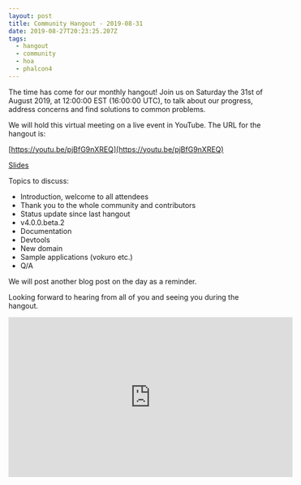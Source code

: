 ```yaml
---
layout: post
title: Community Hangout - 2019-08-31
date: 2019-08-27T20:23:25.207Z
tags:
  - hangout
  - community
  - hoa
  - phalcon4
---
```

The time has come for our monthly hangout! Join us on Saturday the 31st of August 2019, at 12:00:00 EST (16:00:00 UTC), to talk about our progress, address concerns and find solutions to common problems.
<!--more-->
We will hold this virtual meeting on a live event in YouTube. The URL for the hangout is: 

[https://youtu.be/pjBfG9nXREQ](https://youtu.be/pjBfG9nXREQ)

[Slides](https://docs.google.com/presentation/d/1_bqYtIrb4srQvuBCPgMZeB-zXSZ2XyZeOazit5aJDns/edit?usp=sharing)

Topics to discuss:
- Introduction, welcome to all attendees
- Thank you to the whole community and contributors
- Status update since last hangout
- v4.0.0.beta.2
- Documentation
- Devtools
- New domain
- Sample applications (vokuro etc.)
- Q/A

We will post another blog post on the day as a reminder.

Looking forward to hearing from all of you and seeing you during the hangout. 

<iframe src='https://www.brighteon.com/embed/163000c1-88ad-4200-bf79-22f2e4a710b3' width='560' height='315' frameborder='0' allowfullscreen></iframe>
